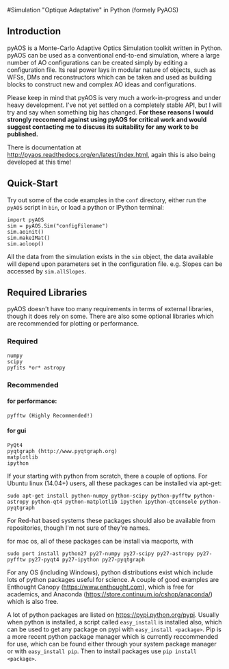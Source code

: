 #Simulation "Optique Adaptative" in Python
(formely PyAOS)

## Introduction


pyAOS is a Monte-Carlo Adaptive Optics Simulation toolkit written in Python. pyAOS can be used as a conventional end-to-end simulation, where a large number of AO configurations can be created simply by editing a configuration file. Its real power lays in modular nature of objects, such as WFSs, DMs and reconstructors which can be taken and used as building blocks to construct new and complex AO ideas and configurations.

Please keep in mind that pyAOS is very much a work-in-progress and under heavy development. I've not yet settled on a completely stable API, but I will try and say when something big has changed. **For these reasons I would strongly reccomend against using pyAOS for critical work and would suggest contacting me to discuss its suitability for any work to be published.**

There is documentation at http://pyaos.readthedocs.org/en/latest/index.html, again this is also being developed at this time!

## Quick-Start


Try out some of the code examples in the ``conf`` directory, either run the ``pyAOS`` script in ``bin``, or load a python or IPython terminal: 

    import pyAOS
    sim = pyAOS.Sim("configFilename")
    sim.aoinit()
    sim.makeIMat()
    sim.aoloop()
    
All the data from the simulation exists in the ``sim`` object, the data available will depend upon parameters set in the configuration file. e.g. Slopes can be accessed by ``sim.allSlopes``.

## Required Libraries
pyAOS doesn't have too many requirements in terms of external libraries, though it does rely on some. There are also some optional libraries which are recommended for plotting or performance.

### Required

    numpy 
    scipy
    pyfits *or* astropy
    
### Recommended
    
#### for performance:
    pyfftw (Highly Recommended!)
    
#### for gui
    PyQt4
    pyqtgraph (http://www.pyqtgraph.org)
    matplotlib
    ipython
    

If your starting with python from scratch, there a couple of options. For Ubuntu linux (14.04+) users, all these packages can be installed via apt-get:
    
    sudo apt-get install python-numpy python-scipy python-pyfftw python-astropy python-qt4 python-matplotlib ipython ipython-qtconsole python-pyqtgraph
    
For Red-hat based systems these packages should also be available from repositories, though I'm not sure of they're names. 
    
for mac os, all of these packages can be install via macports, with 
    
    sudo port install python27 py27-numpy py27-scipy py27-astropy py27-pyfftw py27-pyqt4 py27-ipython py27-pyqtgraph

    
For any OS (including Windows), python distributions exist which include lots of python packages useful for science. A couple of good examples are Enthought Canopy (https://www.enthought.com), which is free for academics, and Anaconda (https://store.continuum.io/cshop/anaconda/) which is also free.

A lot of python packages are listed on https://pypi.python.org/pypi. Usually when python is installed, a script called ``easy_install`` is installed also, which can be used to get any package on pypi with ``easy_install <package>``. Pip is a more recent python package manager which is currently reccommended for use, which can be found either through your system package manager or with ``easy_install pip``. Then to install packages use ``pip install <package>``.


